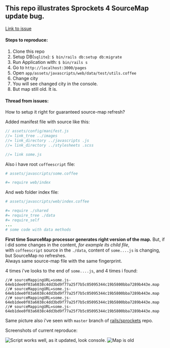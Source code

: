 ## This repo illustrates Sprockets 4 SourceMap update bug.
[Link to issue](https://github.com/rails/sprockets/issues/344)

#### Steps to reproduce:

1. Clone this repo
2. Setup DB(`sqlite`): `$ bin/rails db:setup db:migrate`
2. Run Application with: `$ bin/rails s`
3. Go to `http://localhost:3000/pages`
4. Open `app/assets/javascripts/web/data/test/utils.coffee`
5. Change city
6. You will see changed city in the console.
7. But map still old. It is.

#### Thread from issues:

How to setup it right for guaranteed source-map refresh?

Added manifest file with source like this:

```javascript
// assets/config/manifest.js
//= link_tree ../images
//= link_directory ../javascripts .js
//= link_directory ../stylesheets .scss

//= link some.js
```

Also i have root `coffeescript` file:

```coffeescript
# assets/javascripts/some.coffee

#= require web/index
```

And web folder index file:

```coffeescript
# assets/javascripts/web/index.coffee

#= require ./shared
#= require_tree ./data
#= require_self
...
# some code with data methods
```

**First time SourceMap processor generates right version of the map.**
But, if i did some changes in the content, *for example its child file*,   
with `coffeescript` source in the `./data`, content of `some....js` is changing, but SourceMap no refreshes.   
Always same source-map file with the same fingerprint.

4 times i've looks to the end of `some....js`, and 4 times i found:
```
//# sourceMappingURL=some.js-64eb1dee0f03a6038c4dd3bd9f77a25f7b5c05095344c19b5800bba7289b443e.map
//# sourceMappingURL=some.js-64eb1dee0f03a6038c4dd3bd9f77a25f7b5c05095344c19b5800bba7289b443e.map
//# sourceMappingURL=some.js-64eb1dee0f03a6038c4dd3bd9f77a25f7b5c05095344c19b5800bba7289b443e.map
//# sourceMappingURL=some.js-64eb1dee0f03a6038c4dd3bd9f77a25f7b5c05095344c19b5800bba7289b443e.map
```

Same picture also i've seen with `master` branch of [rails/sprockets](https://github.com/rails/sprockets) repo.

Screenshots of current reproduce:

![Script works well, as it updated, look console.](https://cloud.githubusercontent.com/assets/18354/16966234/a9ecfa6a-4e14-11e6-9e52-2cbe7ff1f88d.png)
![Map is old](https://cloud.githubusercontent.com/assets/18354/16966237/b1649136-4e14-11e6-8bc0-97dcd9a0fd16.png)

